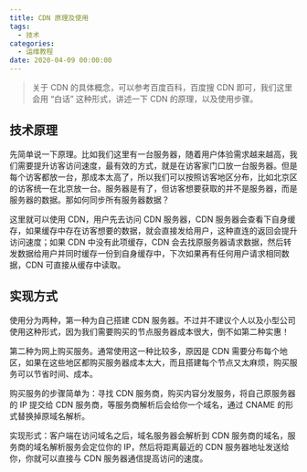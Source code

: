 ```yaml
---
title: CDN 原理及使用
tags:
  - 技术
categories:
  - 运维教程
date: 2020-04-09 00:00:00
---
```


> 关于 CDN 的具体概念，可以参考百度百科，百度搜 CDN 即可，我们这里会用 “白话” 这种形式，讲述一下 CDN 的原理，以及使用步骤。

<!-- more -->

## 技术原理

先简单说一下原理。比如我们这里有一台服务器，随着用户体验需求越来越高，我们需要提升访客访问速度，最有效的方式，就是在访客家门口放一台服务器。但是每个访客都放一台，那成本太高了，所以我们可以按照访客地区分布，比如北京区的访客统一在北京放一台。服务器是有了，但访客想要获取的并不是服务器，而是服务器的数据。那如何同步所有服务器数据？

这里就可以使用 CDN，用户先去访问 CDN 服务器，CDN 服务器会查看下自身缓存，如果缓存中存在访客想要的数据，就会直接发给用户，这种直连的返回会提升访问速度；如果 CDN 中没有此项缓存，CDN 会去找原服务器请求数据，然后转发数据给用户并同时缓存一份到自身缓存中，下次如果再有任何用户请求相同数据，CDN 可直接从缓存中读取。

## 实现方式

使用分为两种，第一种为自己搭建 CDN 服务器。不过并不建议个人以及小型公司使用这种形式，因为我们需要购买的节点服务器成本很大，倒不如第二种实惠！

第二种为网上购买服务。通常使用这一种比较多，原因是 CDN 需要分布每个地区，如果在这些地区都购买服务器成本太大，而且搭建每个节点又太麻烦，购买服务可以节省时间、成本。

购买服务的步骤简单为：寻找 CDN 服务商，购买内容分发服务，将自己原服务器的 IP 提交给 CDN 服务商，等服务商解析后会给你一个域名，通过 CNAME 的形式替换掉原域名解析。

实现形式：客户端在访问域名之后，域名服务器会解析到 CDN 服务商的域名，服务商的域名解析服务会定位你的 IP，然后将距离最近的 CDN 服务器地址发送给你，你就可以直接与 CDN 服务器通信提高访问的速度。